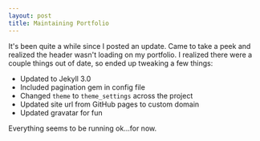 ```yaml
---
layout: post
title: Maintaining Portfolio
---
```


It's been quite a while since I posted an update. Came to take a peek and realized the header wasn't loading on my portfolio. I realized there were a couple things out of date, so ended up tweaking a few things:

* Updated to Jekyll 3.0
* Included pagination gem in config file
* Changed `theme` to `theme_settings` across the project
* Updated site url from GitHub pages to custom domain
* Updated gravatar for fun

Everything seems to be running ok...for now.
